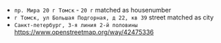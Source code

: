 * `пр. Мира 20 г Томск` - `20 г` matched as housenumber
* `г Томск, ул Большая Подгорная, д 22, кв 39` street matched as city
* `Санкт-петербург, 3-я линия 2-й половины` https://www.openstreetmap.org/way/42475336